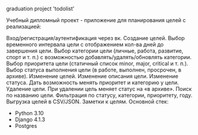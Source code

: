 graduation project 'todolist'

Учебный дипломный проект - приложение для планирования целей с реализацией:

Вход/регистрация/аутентификация через вк.
Создание целей.
Выбор временного интервала цели с отображением кол-ва дней до завершения цели.
Выбор категории цели (личные, работа, развитие, спорт и т. п.) с возможностью добавлять/удалять/обновлять категории.
Выбор приоритета цели (статичный список minor, major, critical и т. п.).
Выбор статуса выполнения цели (в работе, выполнен, просрочен, в архиве).
Изменение целей.
Изменение описания цели.
Изменение статуса.
Дать возможность менять приоритет и категорию у цели.
Удаление цели. При удалении цель меняет статус на «в архиве».
Поиск по названию цели.
Фильтрация по статусу, категории, приоритету, году.
Выгрузка целей в CSV/JSON.
Заметки к целям.
Основной стек:

* Python 3.10
* Django 4.1.3
* Postgres
